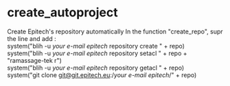 # create_autoproject
Create Epitech's repository automatically
In the function "create_repo", supr the line and add :  
system("blih -u *your e-mail epitech* repository create " + repo)  
system("blih -u *your e-mail epitech* repository setacl " + repo + "ramassage-tek r")  
system("blih -u *your e-mail epitech* repository getacl " + repo)  
system("git clone git@git.epitech.eu:/*your e-mail epitech*/" + repo)
